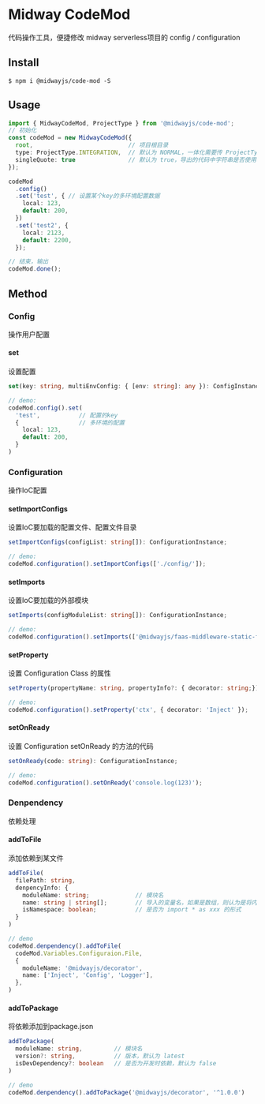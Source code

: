 # Midway CodeMod

代码操作工具，便捷修改 midway serverless项目的 config / configuration

## Install
```shell
$ npm i @midwayjs/code-mod -S
```

## Usage

```typescript
import { MidwayCodeMod, ProjectType } from '@midwayjs/code-mod';
// 初始化
const codeMod = new MidwayCodeMod({
  root,                           // 项目根目录
  type: ProjectType.INTEGRATION,  // 默认为 NORMAL，一体化需要传 ProjectType.INTEGRATION
  singleQuote: true               // 默认为 true，导出的代码中字符串是否使用单引号
});

codeMod
  .config()
  .set('test', { // 设置某个key的多环境配置数据
    local: 123,
    default: 200,
  })
  .set('test2', {
    local: 2123,
    default: 2200,
  });

// 结束，输出
codeMod.done();
```

## Method
### Config
操作用户配置


#### set

设置配置
```typescript
set(key: string, multiEnvConfig: { [env: string]: any }): ConfigInstance;

// demo:
codeMod.config().set(
  'test',           // 配置的key
  {                 // 多环境的配置
    local: 123,
    default: 200,
  }
)
```


### Configuration

操作IoC配置


#### setImportConfigs

设置IoC要加载的配置文件、配置文件目录

```typescript
setImportConfigs(configList: string[]): ConfigurationInstance;

// demo:
codeMod.configuration().setImportConfigs(['./config/']);
```



#### setImports

设置IoC要加载的外部模块

```typescript
setImports(configModuleList: string[]): ConfigurationInstance;

// demo:
codeMod.configuration().setImports(['@midwayjs/faas-middleware-static-file']);
```



#### setProperty

设置 Configuration Class 的属性

```typescript
setProperty(propertyName: string, propertyInfo?: { decorator: string;}): ConfigurationInstance;

// demo:
codeMod.configuration().setProperty('ctx', { decorator: 'Inject' });
```



#### setOnReady

设置 Configuration setOnReady 的方法的代码

```typescript
setOnReady(code: string): ConfigurationInstance;

// demo:
codeMod.configuration().setOnReady('console.log(123)');
```



### Denpendency

依赖处理

#### addToFile

添加依赖到某文件

```typescript
addToFile(
  filePath: string,
  denpencyInfo: {
    moduleName: string;             // 模块名
    name: string | string[];        // 导入的变量名，如果是数组，则认为是将内部的变量取出
    isNamespace: boolean;           // 是否为 import * as xxx 的形式
  }
)

// demo
codeMod.denpendency().addToFile(
  codeMod.Variables.Configuraion.File,
  {
    moduleName: '@midwayjs/decorator',
    name: ['Inject', 'Config', 'Logger'],
  },
)
```



#### addToPackage

将依赖添加到package.json

```typescript
addToPackage(
  moduleName: string,         // 模块名
  version?: string,           // 版本，默认为 latest
  isDevDependency?: boolean   // 是否为开发时依赖，默认为 false
)

// demo
codeMod.denpendency().addToPackage('@midwayjs/decorator', '^1.0.0')
```

